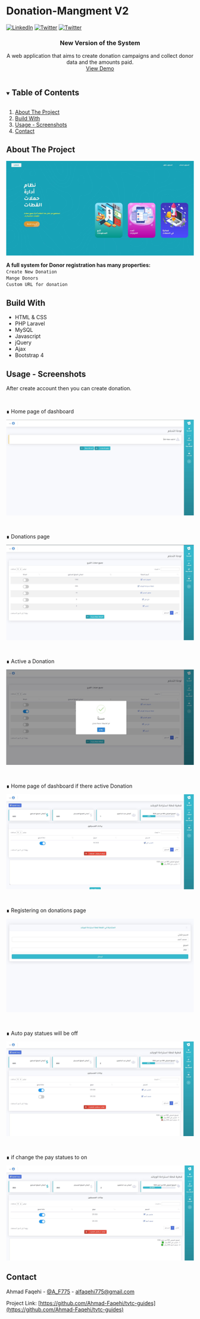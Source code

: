 # Donation-Mangment V2


[![LinkedIn][linkedin-shield]][linkedin-url]
[![Twitter][twitter-shield]][twittwe-url]
[![Twitter][github-shield]][github-url]



<!-- PROJECT LOGO -->
<p align="center">
  <!-- <a href="https://github.com/github_username/repo_name">
  </a> -->
</p>
  <h3 align="center">New Version of the System</h3>

  <p align="center">
A web application that aims to create donation campaigns and collect donor data and the amounts paid.    <br />
    <a href="http://project.iahmad.info/Donor">View Demo</a>
  </p>




<!-- TABLE OF CONTENTS -->
<details open="open">
  <summary><h2 style="display: inline-block">Table of Contents</h2></summary>
  <ol>
    <li>
      <a href="#about-the-project">About The Project</a>
    </li>
    <li>
      <a href="#build_with">Build With</a>
    </li>
    <li><a href="#usage">Usage - Screenshots</a></li>
    <li><a href="#contact">Contact</a></li>
  </ol>
</details>



<!-- ABOUT THE PROJECT -->
## About The Project
![Home ScreenShot](screenshot/1.jpg)

**A full system for Donor registration has many properties:**
<Br>
`Create New Donation`<br> `Mange Donors`<br> `Custom URL for donation`
<Br>



<!-- Build With -->
## Build With
* []() HTML & CSS
* []() PHP Laravel
* []() MySQL
* []()Javascript
* []()jQuery
* []()Ajax
* []()Bootstrap 4



<!-- USAGE EXAMPLES -->
## Usage  - Screenshots
After create account then you can create donation.

<Br>
<p>∎ Home page of dashboard</p>

![Screen Shot](screenshot/2.jpg)

<br>
<p>∎ Donations page</p>

![Screen Shot](screenshot/3.jpg)

<br>
<p>∎ Active a Donation </p>

![Screen Shot](screenshot/4.jpg)

<br>
<p>∎ Home page of dashboard if there active Donation </p>

![Screen Shot](screenshot/5.jpg)

<br>
<p>∎ Registering on donations page </p>

![Screen Shot](screenshot/6.jpg)

<br>
<p>∎ Auto pay statues will be off </p>

![Screen Shot](screenshot/7.jpg)

<br>
<p>∎ if change the pay statues to on </p>

![Screen Shot](screenshot/8.jpg)


<!-- CONTACT -->
## Contact

Ahmad Faqehi - [@A_F775](https://twitter.com/A_F775) - alfaqehi775@gmail.com

Project Link: [https://github.com/Ahmad-Faqehi/tvtc-guides](https://github.com/Ahmad-Faqehi/tvtc-guides)


<!-- MARKDOWN LINKS & IMAGES -->
<!-- https://www.markdownguide.org/basic-syntax/#reference-style-links -->
[linkedin-shield]: https://img.shields.io/badge/-LinkedIn-black.svg?style=for-the-badge&logo=linkedin&colorB=555
[linkedin-url]: https://linkedin.com/in/ahmad-faqehi
[twitter-shield]: https://img.shields.io/badge/-twitter-black.svg?style=for-the-badge&logo=twitter&colorB=555
[twittwe-url]: https://twitter.com/A_F775
[github-shield]: https://img.shields.io/badge/-github-black.svg?style=for-the-badge&logo=github&colorB=555
[github-url]: https://github.com/Ahmad-Faqehi
